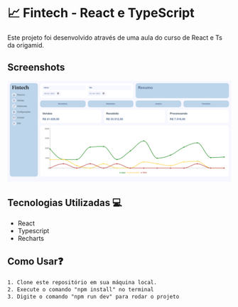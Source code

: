 # 📈 Fintech - React e TypeScript

Este projeto foi desenvolvido através de uma aula do curso de React e Ts da origamid.

## Screenshots

![App Screenshot](/src/Assets/print.PNG)


## Tecnologias Utilizadas 💻

- React
- Typescript
- Recharts

## Como Usar❓

    1. Clone este repositório em sua máquina local.
    2. Execute o comando "npm install" no terminal
    3. Digite o comando "npm run dev" para rodar o projeto


